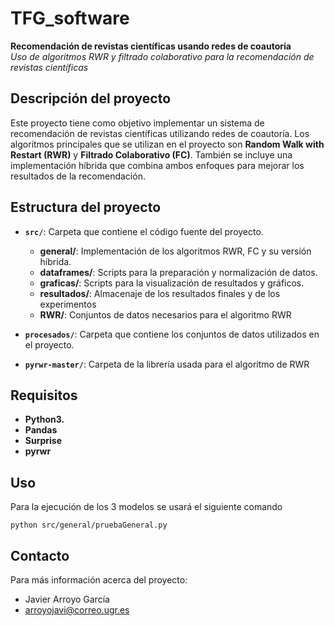 # TFG_software

**Recomendación de revistas científicas usando redes de coautoría**  
_Uso de algoritmos RWR y filtrado colaborativo para la recomendación de revistas científicas_

## Descripción del proyecto

Este proyecto tiene como objetivo implementar un sistema de recomendación de revistas científicas utilizando redes de coautoría. Los algoritmos principales que se utilizan en el proyecto son **Random Walk with Restart (RWR)** y **Filtrado Colaborativo (FC)**. También se incluye una implementación híbrida que combina ambos enfoques para mejorar los resultados de la recomendación.

## Estructura del proyecto

- **`src/`**: Carpeta que contiene el código fuente del proyecto.
  - **general/**: Implementación de los algoritmos RWR, FC y su versión híbrida.
  - **dataframes/**: Scripts para la preparación y normalización de datos.
  - **graficas/**: Scripts para la visualización de resultados y gráficos.
  - **resultados/**: Almacenaje de los resultados finales y de los experimentos
  - **RWR/**: Conjuntos de datos necesarios para el algoritmo RWR

- **`procesados/`**: Carpeta que contiene los conjuntos de datos utilizados en el proyecto.

- **`pyrwr-master/`**: Carpeta de la librería usada para el algoritmo de RWR

## Requisitos

- **Python3.**
- **Pandas**
- **Surprise**
- **pyrwr**

## Uso

Para la ejecución de los 3 modelos se usará el siguiente comando

`python src/general/pruebaGeneral.py`

## Contacto

Para más información acerca del proyecto:

- Javier Arroyo García
- arroyojavi@correo.ugr.es

